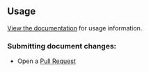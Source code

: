 ## Usage

[View the documentation](https://mmcc007.github.io/fledge/) for usage information.

### Submitting document changes:

- Open a [Pull Request](https://github.com/mmcc007/fledge/pulls)
